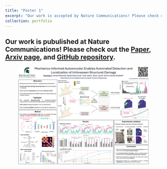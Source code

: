 ```yaml
---
title: "Poster 1"
excerpt: "Our work is accepted by Nature Communications! Please check out the [Arxiv page](https://github.com/human-analysis/midas-shm) and [GitHub repository](https://github.com/human-analysis/midas-shm). <br/><img src='/files/portfolio/poster1.png'>"
collection: portfolio
---
```


Our work is pubulished at <strong>Nature Communications</strong>! Please check out the [Paper](https://www.nature.com/articles/s41467-024-52501-4), [Arxiv page](https://arxiv.org/abs/2402.15492), and [GitHub repository](https://github.com/human-analysis/midas-shm).
-----

<figure>
  <img src="/files/portfolio/poster1.png" alt="Description of the image"/>
</figure>
